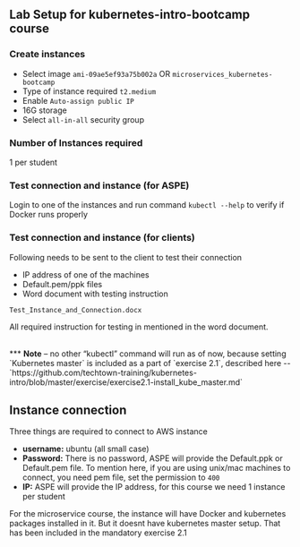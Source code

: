 ## Lab Setup for kubernetes-intro-bootcamp course

### Create instances

- Select image `ami-09ae5ef93a75b002a` OR `microservices_kubernetes-bootcamp`
- Type of instance required `t2.medium`
- Enable `Auto-assign public IP`
- 16G storage
- Select `all-in-all` security group


### Number of Instances required
1 per student


### Test connection and instance (for ASPE)
Login to one of the instances and run command `kubectl --help` to verify if Docker runs properly

### Test connection and instance (for clients)
Following needs to be sent to the client to test their connection

- IP address of one of the machines
- Default.pem/ppk files
- Word document with testing instruction
```
Test_Instance_and_Connection.docx
```

All required instruction for testing in mentioned in the word document.


<br>
*** <b>Note</b> – no other “kubectl” command will run as of now, because setting `Kubernetes master` is included as a part of `exercise 2.1`, described here -- `https://github.com/techtown-training/kubernetes-intro/blob/master/exercise/exercise2.1-install_kube_master.md`


## Instance connection
Three things are required to connect to AWS instance

- <b>username:</b> ubuntu (all small case)
- <b>Password:</b> There is no password, ASPE will provide the Default.ppk or Default.pem file. To mention here, if you are using unix/mac machines to connect, you need pem file, set the permission to `400`
- <b>IP:</b> ASPE will provide the IP address, for this course we need 1 instance per student

For the microservice course, the instance will have Docker and kubernetes packages installed in it. But it doesnt have kubernetes master setup. That has been included in the mandatory exercise 2.1
